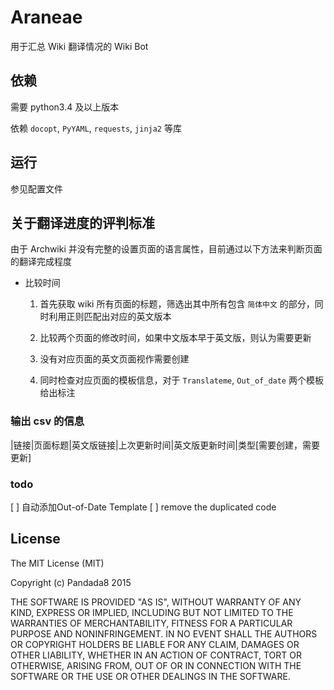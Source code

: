 # Araneae

用于汇总 Wiki 翻译情况的 Wiki Bot

## 依赖

需要 python3.4 及以上版本

依赖 `docopt`, `PyYAML`, `requests`, `jinja2` 等库

## 运行

参见配置文件

## 关于翻译进度的评判标准

由于 Archwiki 并没有完整的设置页面的语言属性，目前通过以下方法来判断页面的翻译完成程度

* 比较时间
  1. 首先获取 wiki 所有页面的标题，筛选出其中所有包含 `简体中文` 的部分，同时利用正则匹配出对应的英文版本

  2. 比较两个页面的修改时间，如果中文版本早于英文版，则认为需要更新

  3. 没有对应页面的英文页面视作需要创建

  4. 同时检查对应页面的模板信息，对于 `Translateme`, `Out_of_date` 两个模板给出标注

### 输出 csv 的信息

|链接|页面标题|英文版链接|上次更新时间|英文版更新时间|类型[需要创建，需要更新]

### todo

[ ] 自动添加Out-of-Date Template
[ ] remove the duplicated code

## License

The MIT License (MIT)

Copyright (c) Pandada8 2015

THE SOFTWARE IS PROVIDED "AS IS", WITHOUT WARRANTY OF ANY KIND, EXPRESS OR
IMPLIED, INCLUDING BUT NOT LIMITED TO THE WARRANTIES OF MERCHANTABILITY,
FITNESS FOR A PARTICULAR PURPOSE AND NONINFRINGEMENT. IN NO EVENT SHALL THE
AUTHORS OR COPYRIGHT HOLDERS BE LIABLE FOR ANY CLAIM, DAMAGES OR OTHER
LIABILITY, WHETHER IN AN ACTION OF CONTRACT, TORT OR OTHERWISE, ARISING FROM,
OUT OF OR IN CONNECTION WITH THE SOFTWARE OR THE USE OR OTHER DEALINGS IN
THE SOFTWARE.

